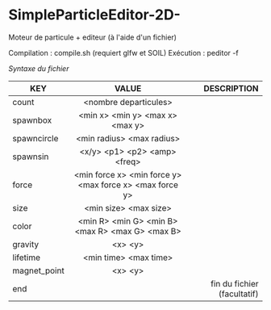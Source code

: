 # SimpleParticleEditor-2D-
Moteur de particule + editeur (à l'aide d'un fichier)

Compilation : compile.sh (requiert glfw et SOIL)
Exécution : peditor \-f <fichier fps>

_Syntaxe du fichier_

| KEY        | VALUE           | DESCRIPTION |
| ------------- |:-------------:| -----:|
| count         | \<nombre departicules\>                                         |  |
| spawnbox      | \<min x\> \<min y\> \<max x\> \<max y\>                         |   |
| spawncircle   | \<min radius\> \<max radius\>                                   |     |
| spawnsin      | \<x/y\> \<p1\> \<p2\> \<amp\> \<freq\>                          |     |
| force         | \<min force x\> \<min force y\> \<max force x\> \<max force y\> | |
| size          | \<min size\> \<max size\>                                       | |
| color         | \<min R\> \<min G\> \<min B\> \<max R\> \<max G\> \<max B\>     | |
| gravity       | \<x\> \<y\>                                                     | | 
| lifetime      | \<min time\> \<max time\>                                       | |
| magnet_point  | \<x\> \<y\>                                                     |    |
| end           |                                                                 | fin du fichier (facultatif)
 

